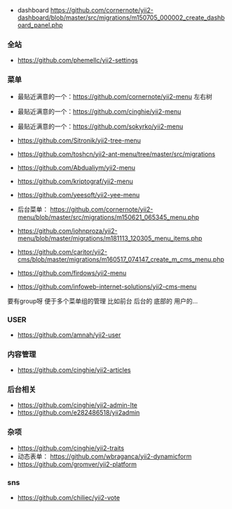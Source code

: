 -  dashboard https://github.com/cornernote/yii2-dashboard/blob/master/src/migrations/m150705_000002_create_dashboard_panel.php

### 全站
- https://github.com/phemellc/yii2-settings

### 菜单
- 最贴近满意的一个：https://github.com/cornernote/yii2-menu 左右树
- 最贴近满意的一个：https://github.com/cinghie/yii2-menu 
- 最贴近满意的一个：https://github.com/sokyrko/yii2-menu

- https://github.com/Sitronik/yii2-tree-menu
- https://github.com/toshcn/yii2-ant-menu/tree/master/src/migrations
- https://github.com/Abdualiym/yii2-menu

- https://github.com/kriptograf/yii2-menu
- https://github.com/yeesoft/yii2-yee-menu
- 后台菜单： https://github.com/cornernote/yii2-menu/blob/master/src/migrations/m150621_065345_menu.php
 - https://github.com/johnproza/yii2-menu/blob/master/migrations/m181113_120305_menu_items.php
 - https://github.com/caritor/yii2-cms/blob/master/migrations/m160517_074147_create_m_cms_menu.php
 - https://github.com/firdows/yii2-menu
 - https://github.com/infoweb-internet-solutions/yii2-cms-menu
 
 要有group呀 便于多个菜单组的管理 比如前台 后台的 底部的 用户的...
 
 ### USER
 - https://github.com/amnah/yii2-user
 
 ### 内容管理
 - https://github.com/cinghie/yii2-articles
 
 ### 后台相关
 - https://github.com/cinghie/yii2-admin-lte
 - https://github.com/e282486518/yii2admin
 
 
 ### 杂项
 
 - https://github.com/cinghie/yii2-traits
 - 动态表单： https://github.com/wbraganca/yii2-dynamicform
 - https://github.com/gromver/yii2-platform
 
 ### sns
 - https://github.com/chiliec/yii2-vote
 